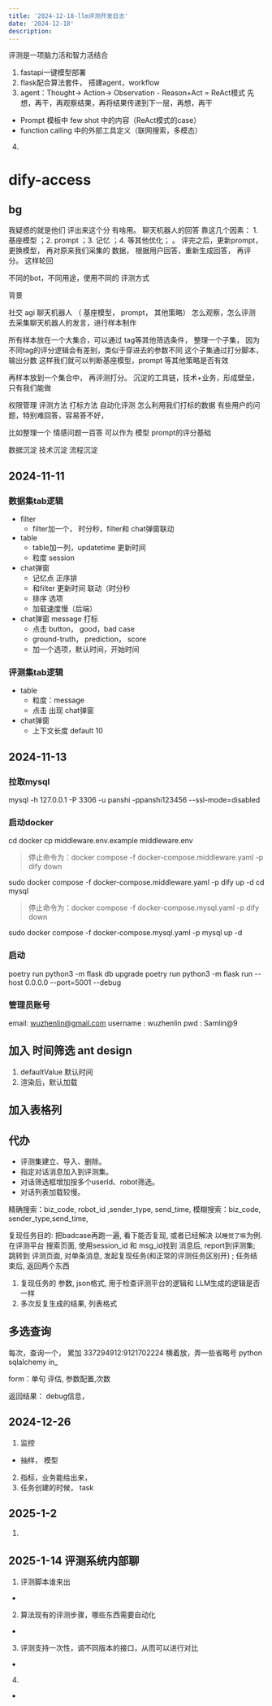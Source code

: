 ```yaml
---
title: '2024-12-18-llm评测开发日志'
date: '2024-12-18'
description:
---
```

评测是一项脑力活和智力活结合

1. fastapi一键模型部署
2. flask配合算法套件， 搭建agent，workflow
3. agent：Thought→ Action→ Observation - Reason+Act = ReAct模式
先想，再干，再观察结果，再将结果传递到下一层，再想，再干
- Prompt 模板中 few shot 中的内容（ReAct模式的case）
- function calling 中的外部工具定义（联网搜索，多模态）
4. 



# dify-access

## bg
我疑惑的就是他们  评出来这个分 有啥用。   聊天机器人的回答 靠这几个因素： 1. 基座模型 ；2. prompt  ；3.  记忆 ；4. 等其他优化；  。 评完之后，更新prompt，更换模型， 再对原来我们采集的 数据， 根据用户回答，重新生成回答， 再评分。 这样轮回

不同的bot，不同用途，使用不同的 评测方式



背景

社交 agi
聊天机器人 （ 基座模型， prompt， 其他策略）
怎么观察，怎么评测
去采集聊天机器人的发言，进行样本制作


所有样本放在一个大集合，可以通过 tag等其他筛选条件， 整理一个子集， 因为不同tag的评分逻辑会有差别，类似于穿进去的参数不同
这个子集通过打分脚本，输出分数
这样我们就可以判断基座模型，prompt 等其他策略是否有效

再样本放到一个集合中， 再评测打分。
沉淀的工具链，技术+业务，形成壁垒， 只有我们能做



权限管理
评测方法
打标方法
自动化评测
怎么利用我们打标的数据
有些用户的问题，特别难回答，容易答不好，

比如整理一个 情感问题一百答
可以作为 模型 prompt的评分基础

数据沉淀 技术沉淀 流程沉淀

## 2024-11-11
### 数据集tab逻辑
- filter
  - filter加一个， 时分秒，filter和 chat弹窗联动
- table
  - table加一列，updatetime 更新时间
  - 粒度 session
- chat弹窗
  - 记忆点 正序排
  - 和filter 更新时间 联动（时分秒
  - 排序 选项
  - 加载速度慢（后端）
- chat弹窗 message 打标
  - 点击 button， good，bad case
  - ground-truth， prediction， score
  - 加一个选项，默认时间，开始时间


### 评测集tab逻辑
- table
  - 粒度：message
  - 点击 出现 chat弹窗
- chat弹窗
  - 上下文长度 default 10


## 2024-11-13


### 拉取mysql
mysql -h 127.0.0.1 -P 3306 -u panshi -ppanshi123456 --ssl-mode=disabled

### 启动docker
cd docker
cp middleware.env.example middleware.env
> 停止命令为：docker compose -f docker-compose.middleware.yaml -p dify down

sudo docker compose -f docker-compose.middleware.yaml -p dify up -d
cd mysql
> 停止命令为：docker compose -f docker-compose.mysql.yaml -p dify down

sudo docker compose -f docker-compose.mysql.yaml -p mysql up -d

### 启动
poetry run python3 -m flask db upgrade
poetry run python3 -m flask run --host 0.0.0.0 --port=5001 --debug

### 管理员账号
email: wuzhenlin@gmail.com
username : wuzhenlin
pwd : Samlin@9


## 加入 时间筛选 ant design

1. defaultValue 默认时间
2. 渲染后，默认加载

## 加入表格列


## 代办

- 评测集建立、导入、删除。
- 指定对话消息加入到评测集。
- 对话筛选框增加按多个userId、robot筛选。
- 对话列表加载较慢。


精确搜索：biz_code, robot_id ,sender_type, send_time,
模糊搜索：biz_code, sender_type,send_time,


复现任务目的: 把badcase再跑一遍, 看下能否复现, 或者已经解决
以`睡觉了嘛`为例. 在评测平台 搜索页面, 使用session_id 和 msg_id找到 消息后, report到评测集; 跳转到 评测页面, 对单条消息, 发起复现任务(和正常的评测任务区别开) ; 任务结束后, 返回两个东西
1. 复现任务的 参数, json格式, 用于检查评测平台的逻辑和 LLM生成的逻辑是否一样
2. 多次反复生成的结果, 列表格式


## 多选查询
每次，查询一个， 累加
337294912:9121702224
横着放，弄一些省略号
python sqlalchemy in_

form：单句 评估, 参数配置,次数

返回结果：
debug信息，


## 2024-12-26

1. 监控
- 抽样， 模型
2. 指标，业务能给出来，
3. 任务创建的时候， task


## 2025-1-2

1.


## 2025-1-14 评测系统内部聊
1. 评测脚本谁来出
-
2. 算法现有的评测步骤，哪些东西需要自动化
-
3. 评测支持一次性，调不同版本的接口，从而可以进行对比
-
4.
-
